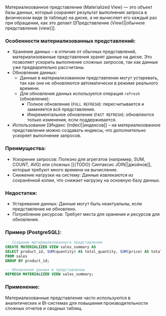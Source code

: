 Материализованное представление (Materialized View) — это объект базы данных, который сохраняет результат выполнения запроса в физическом виде (в таблице) на диске, а не вычисляет его каждый раз при обращении, как это делает [[Представление (View)||обычное представление (view)]].

### Особенности материализованных представлений:

- Хранение данных – в отличие от обычных представлений, материализованные представления хранят данные на диске. Это позволяет ускорить выполнение сложных запросов, так как данные уже предварительно рассчитаны.
- Обновление данных:
	- Данные в материализованном представлении могут устаревать, так как они не обновляются автоматически в режиме реального времени.
	- Для обновления данных используется операция `refresh` (обновление):
		- Полное обновление (`FULL REFRESH`): пересчитывается и заменяется всё представление.
		- Инкрементальное обновление (`FAST REFRESH`): обновляются только изменения, если поддерживается.
- Использование [[Индекс (Index)||индексов]] – на материализованное представление можно создавать индексы, что дополнительно ускоряет выполнение запросов.

### Преимущества:

- Ускорение запросов: Полезно для агрегатов (например, SUM, COUNT, AVG) или сложных [[{TODO} Синтаксис JOIN||джойнов]], которые требуют много времени на вычисление.
- Снижение нагрузки на систему: Данные извлекаются из сохранённой копии, что снижает нагрузку на основную базу данных.

### Недостатки:

- Устаревание данных: Данные могут быть неактуальны, если представление не обновлено.
- Потребление ресурсов: Требует места для хранения и ресурсов для обновления.

  

### Пример (PostgreSQL):

```sql
-- Создание материализованного представления
CREATE MATERIALIZED VIEW sales_summary AS
SELECT product_id, SUM(quantity) AS total_quantity, SUM(price) AS total_price
FROM sales
GROUP BY product_id;

-- Обновление данных в представлении
REFRESH MATERIALIZED VIEW sales_summary;
```

### Применение:

Материализованные представления часто используются в аналитических и BI-системах для повышения производительности сложных отчетов и сводных таблиц.